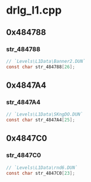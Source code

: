 # drlg_l1.cpp

## 0x484788

### str_484788

```c
// `Levels\L1Data\Banner2.DUN`
const char str_484788[26];
```

## 0x4847A4

### str_4847A4

```c
// `Levels\L1Data\SKngDO.DUN`
const char str_4847A4[25];
```

## 0x4847C0

### str_4847C0

```c
// `Levels\L1Data\rnd6.DUN`
const char str_4847C0[23];
```
